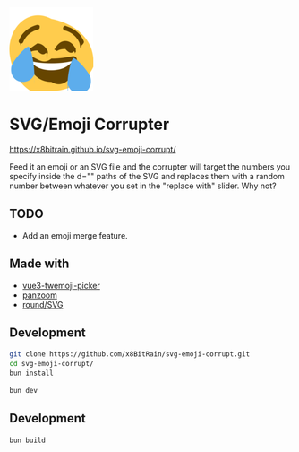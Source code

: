![borked](https://raw.githubusercontent.com/x8BitRain/svg-emoji-corrupt/master/assets/stylesheets/out.png "xd")

# SVG/Emoji Corrupter

https://x8bitrain.github.io/svg-emoji-corrupt/

Feed it an emoji or an SVG file and the corrupter will target the numbers you specify inside the d="" paths of the SVG
and replaces them with a random number between whatever you set in the "replace with" slider. Why not?

## TODO

- Add an emoji merge feature.

## Made with

- [vue3-twemoji-picker](https://github.com/limin04551/vue3-twemoji-picker)
- [panzoom](https://github.com/timmywil/panzoom)
- [round/SVG](https://github.com/round/SVG/blob/master/README.md)

## Development

```bash
git clone https://github.com/x8BitRain/svg-emoji-corrupt.git
cd svg-emoji-corrupt/
bun install
```

```bash
bun dev
```

## Development

```bash
bun build
```


